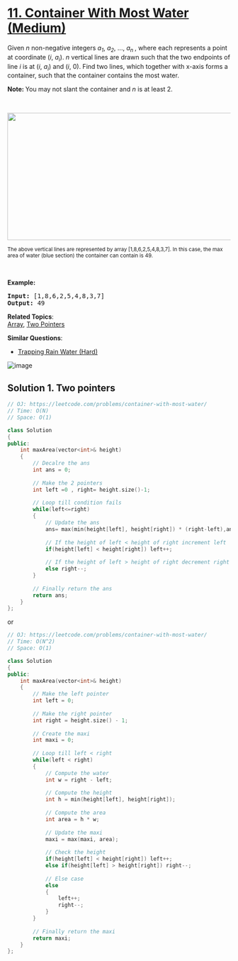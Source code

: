 # [11. Container With Most Water (Medium)](https://leetcode.com/problems/container-with-most-water/)

<p>Given <i>n</i> non-negative integers <i>a<sub>1</sub></i>, <i>a<sub>2</sub></i>, ..., <i>a<sub>n&nbsp;</sub></i>, where each represents a point at coordinate (<i>i</i>, <i>a<sub>i</sub></i>). <i>n</i> vertical lines are drawn such that the two endpoints of line <i>i</i> is at (<i>i</i>, <i>a<sub>i</sub></i>) and (<i>i</i>, 0). Find two lines, which together with x-axis forms a container, such that the container contains the most water.</p>

<p><strong>Note:&nbsp;</strong>You may not slant the container and <i>n</i> is at least 2.</p>

<p>&nbsp;</p>

<p><img alt="" src="https://s3-lc-upload.s3.amazonaws.com/uploads/2018/07/17/question_11.jpg" style="width: 600px; height: 287px;"></p>

<p><small>The above vertical lines are represented by array [1,8,6,2,5,4,8,3,7]. In this case, the max area of water (blue section) the container can contain&nbsp;is 49. </small></p>

<p>&nbsp;</p>

<p><strong>Example:</strong></p>

<pre><strong>Input:</strong> [1,8,6,2,5,4,8,3,7]
<strong>Output:</strong> 49</pre>

**Related Topics**:  
[Array](https://leetcode.com/tag/array/), [Two Pointers](https://leetcode.com/tag/two-pointers/)

**Similar Questions**:
* [Trapping Rain Water (Hard)](https://leetcode.com/problems/trapping-rain-water/)

![image](https://user-images.githubusercontent.com/37560890/189956895-fe94265d-1569-43ed-8930-714a418c24e8.png)


## Solution 1. Two pointers

```cpp
// OJ: https://leetcode.com/problems/container-with-most-water/
// Time: O(N)
// Space: O(1)

class Solution
{
public:
    int maxArea(vector<int>& height) 
    {
        // Decalre the ans
        int ans = 0;
        
        // Make the 2 pointers
        int left =0 , right= height.size()-1;
        
        // Loop till condition fails
        while(left<=right)
        {
            // Update the ans 
            ans= max(min(height[left], height[right]) * (right-left),ans);
            
            // If the height of left < height of right increment left
            if(height[left] < height[right]) left++;
            
            // If the height of left > height of right decrement right
            else right--;
        }
        
        // Finally return the ans
        return ans;
    }
};
```

or

```cpp
// OJ: https://leetcode.com/problems/container-with-most-water/
// Time: O(N^2)
// Space: O(1)

class Solution
{
public:
    int maxArea(vector<int>& height) 
    {
        // Make the left pointer
        int left = 0;
        
        // Make the right pointer
        int right = height.size() - 1;
        
        // Create the maxi
        int maxi = 0;
        
        // Loop till left < right
        while(left < right)
        {
            // Compute the water
            int w = right - left;
            
            // Compute the height
            int h = min(height[left], height[right]);
            
            // Compute the area
            int area = h * w;
            
            // Update the maxi
            maxi = max(maxi, area);
            
            // Check the height 
            if(height[left] < height[right]) left++;
            else if(height[left] > height[right]) right--;
            
            // Else case
            else 
            {
                left++;
                right--;
            }
        }
        
        // Finally return the maxi
        return maxi;
    }
};
```
